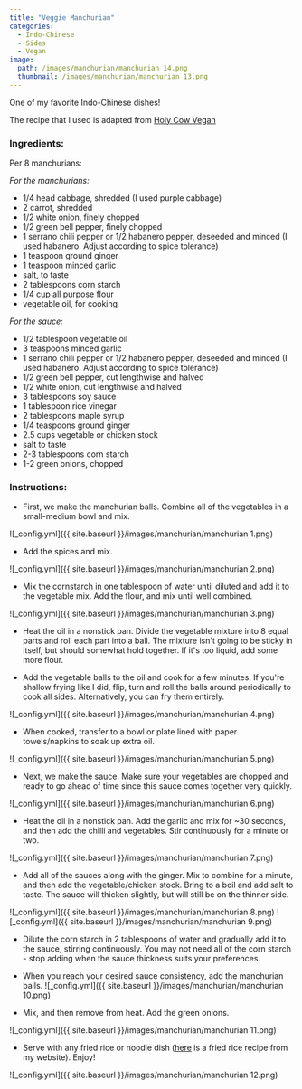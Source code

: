 ```yaml
---
title: "Veggie Manchurian"
categories:
  - Indo-Chinese
  - Sides
  - Vegan
image:
  path: /images/manchurian/manchurian 14.png
  thumbnail: /images/manchurian/manchurian 13.png
---
```


One of my favorite Indo-Chinese dishes!

The recipe that I used is adapted from [Holy Cow Vegan](https://holycowvegan.net/veg-manchurian/)

### Ingredients:

Per 8 manchurians:

_For the manchurians:_

* 1/4 head cabbage, shredded (I used purple cabbage)
* 2 carrot, shredded
* 1/2 white onion, finely chopped 
* 1/2 green bell pepper, finely chopped
* 1 serrano chili pepper or 1/2 habanero pepper, deseeded and minced (I used habanero. Adjust according to spice tolerance) 
* 1 teaspoon ground ginger
* 1 teaspoon minced garlic
* salt, to taste
* 2 tablespoons corn starch 
* 1/4 cup all purpose flour
* vegetable oil, for cooking

_For the sauce:_

* 1/2 tablespoon vegetable oil
* 3 teaspoons minced garlic 
* 1 serrano chili pepper or 1/2 habanero pepper, deseeded and minced (I used habanero. Adjust according to spice tolerance) 
* 1/2 green bell pepper, cut lengthwise and halved
* 1/2 white onion, cut lengthwise and halved
* 3 tablespoons soy sauce
* 1 tablespoon rice vinegar
* 2 tablespoons maple syrup
* 1/4 teaspoons ground ginger
* 2.5 cups vegetable or chicken stock 
* salt to taste
* 2-3 tablespoons corn starch
* 1-2 green onions, chopped


### Instructions:

* First, we make the manchurian balls. Combine all of the vegetables in a small-medium bowl and mix.

![_config.yml]({{ site.baseurl }}/images/manchurian/manchurian 1.png)

* Add the spices and mix.

![_config.yml]({{ site.baseurl }}/images/manchurian/manchurian 2.png)

* Mix the cornstarch in one tablespoon of water until diluted and add it to the vegetable mix. Add the flour, and mix until well combined.

![_config.yml]({{ site.baseurl }}/images/manchurian/manchurian 3.png)

* Heat the oil in a nonstick pan. Divide the vegetable mixture into 8 equal parts and roll each part into a ball. The mixture isn't going to be sticky in itself, but should somewhat hold together. If it's too liquid, add some more flour.

* Add the vegetable balls to the oil and cook for a few minutes. If you're shallow frying like I did, flip, turn and roll the balls around periodically to cook all sides. Alternatively, you can fry them entirely.

![_config.yml]({{ site.baseurl }}/images/manchurian/manchurian 4.png)

* When cooked, transfer to a bowl or plate lined with paper towels/napkins to soak up extra oil.

![_config.yml]({{ site.baseurl }}/images/manchurian/manchurian 5.png)

* Next, we make the sauce. Make sure your vegetables are chopped and ready to go ahead of time since this sauce comes together very quickly.

![_config.yml]({{ site.baseurl }}/images/manchurian/manchurian 6.png)

* Heat the oil in a nonstick pan. Add the garlic and mix for ~30 seconds, and then add the chilli and vegetables. Stir continuously for a minute or two.

![_config.yml]({{ site.baseurl }}/images/manchurian/manchurian 7.png)

* Add all of the sauces along with the ginger. Mix to combine for a minute, and then add the vegetable/chicken stock. Bring to a boil and add salt to taste. The sauce will thicken slightly, but will still be on the thinner side.

![_config.yml]({{ site.baseurl }}/images/manchurian/manchurian 8.png)
![_config.yml]({{ site.baseurl }}/images/manchurian/manchurian 9.png)

* Dilute the corn starch in 2 tablespoons of water and gradually add it to the sauce, stirring continuously. You may not need all of the corn starch - stop adding when the sauce thickness suits your preferences.

* When you reach your desired sauce consistency, add the manchurian balls.
![_config.yml]({{ site.baseurl }}/images/manchurian/manchurian 10.png)

* Mix, and then remove from heat. Add the green onions. 

![_config.yml]({{ site.baseurl }}/images/manchurian/manchurian 11.png)

* Serve with any fried rice or noodle dish ([here](https://www.whatsprernacooking.com/thai/rice/not%20vegetarian/thai-shrimp-fried-rice/) is a fried rice recipe from my website). Enjoy!

![_config.yml]({{ site.baseurl }}/images/manchurian/manchurian 12.png)


